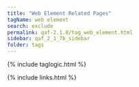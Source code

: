 ```yaml
---
title: "Web Element Related Pages"
tagName: web element
search: exclude
permalink: qaf-2.1.8/tag_web_element.html
sidebar: qaf_2_1_7b_sidebar
folder: tags
---
```

{% include taglogic.html %}

{% include links.html %}
